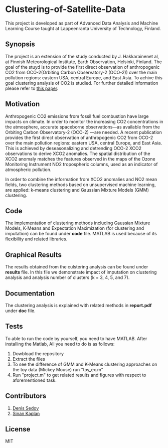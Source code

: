 # Clustering-of-Satellite-Data

This project is developed as part of Advanced Data Analysis and Machine Learning Course taught at Lappeenranta University of Technology, Finland.

## Synopsis

The project is an extension of the study conducted by J. Hakkarainenet al, at Finnish Meteorological Institute, Earth Observation, Helsinki, Finland. The goal of the stuyd is to provide the first direct observation of anthropogenic CO2 from OCO-2(Orbiting Carbon Observatory-2 (OCO-2)) over the main pollution regions: eastern USA, central Europe, and East Asia. To achive this goal clustering analysis of CO2 is studied. For further detailed information please refer to [this paper](http://onlinelibrary.wiley.com/doi/10.1002/2016GL070885/abstract).

## Motivation

Anthropogenic CO2 emissions from fossil fuel combustion have large impacts on climate. In order to monitor the increasing CO2 concentrations in the atmosphere, accurate spaceborne observations—as available from the Orbiting Carbon Observatory-2 (OCO-2)
—are needed. A recent publication provides the first direct observation of anthropogenic CO2 from OCO-2 over the main pollution regions: eastern USA, central Europe, and East Asia. This is achieved by deseasonalizing and detrending OCO-2 XCO2 observations to derive XCO2 anomalies. The spatial distribution of the XCO2 anomaly matches the features observed in the maps of the Ozone Monitoring Instrument NO2 tropospheric columns, used as an indicator of atmospheric pollution.

In order to combine the information from XCO2 anomalies and NO2 mean fields, two clustering methods based on unsupervised machine learning, are applied: k-means clustering and Gaussian Mixture Models (GMM) clustering.

## Code 

The implementation of clustering methods including Gaussian Mixture Models, K-Means and Expectation Maximization (for clustering and imputation) can be found under **code** file. MATLAB is used because of its flexibility and related libraries. 

## Graphical Results

The results obtained from the culstering analysis can be found under **results** file. In this file we demonstrate impact of imputation on clustering analysis and  analysis number of clusters (k = 3, 4, 5, and 7). 

## Documentation

The clustering analysis is explained with related methods in **report.pdf**  under **doc** file.


## Tests

To able to run the code by yourself, you need to have MATLAB. After installing the Matlab, All you need to do is as follows:
1. Dowbload the repository
2. Extract the files
3. To see the difference of GMM and K-Means clustering approaches on the toy data (Mickey Mouse) run  "toy_ex.m" 
4. Run "project.m" to get related results and figures with respect to aforementioned task.

## Contributors

1. [Denis Sedov](https://www.linkedin.com/in/denis-sedov-1a1480130/)
2. [Sinan Kaplan](https://www.linkedin.com/in/kaplansinan/)

## License

MIT
